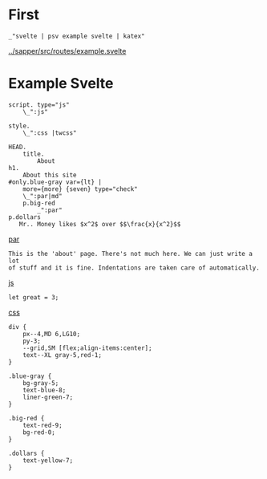 # First

    _"svelte | psv example svelte | katex"

[../sapper/src/routes/example.svelte](# "save: ")

# Example Svelte

    script. type="js"
        \_":js"

    style.
        \_":css |twcss"

    HEAD.
        title.
            About
    h1.
        About this site
    #only.blue-gray var={lt} |
        more={more} {seven} type="check"
        \_":par|md"
        p.big-red
            _":par"
    p.dollars
       Mr.. Money likes $x^2$ over $$\frac{x}{x^2}$$ 


[par]()

    This is the 'about' page. There's not much here. We can just write a lot
    of stuff and it is fine. Indentations are taken care of automatically. 

[js]()

    let great = 3;
    
[css]() 
    
    div {
        px--4,MD 6,LG10;
        py-3;
        --grid,SM [flex;align-items:center];
        text--XL gray-5,red-1;
    }

    .blue-gray {
        bg-gray-5;
        text-blue-8;
        liner-green-7;
    }

    .big-red {
        text-red-9;
        bg-red-0;
    }

    .dollars {
        text-yellow-7;
    }

